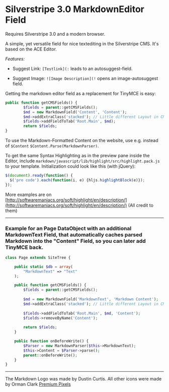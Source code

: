 # Silverstripe 3.0 MarkdownEditor Field

Requires Silverstripe 3.0 and a modern browser.

A simple, yet versatile field for nice textediting in the Silverstripe CMS. It's based on the ACE Editor.

*Features:*

* Suggest Link: `[Testlink](:` leads to an autosuggest-field.

* Suggest Image: `![Image Description](!` opens an image-autosuggest field.

Getting the markdown editor field as a replacement for TinyMCE is easy:
```php
public function getCMSFields() {
		$fields = parent::getCMSFields();
		$md = new MarkdownField('Content', 'Content');
		$md->addExtraClass('stacked'); // Little different Layout in CMS
		$fields->addFieldToTab('Root.Main', $md);
		return $fields;
}
```
To use the Markdown-Formatted Content on the website, use e.g. instead of `$Content` `$Content.Parse(MarkdownParser)`.

To get the same Syntax Highlighting as in the preview pane inside the Editor, include `markdown/javascript/lib/highlight/src/highlight.pack.js` to your template. Initialization could look like this (with jQuery):
```javascript
$(document).ready(function() {
  $('pre code').each(function(i, e) {hljs.highlightBlock(e)});
});
```

More examples are on [http://softwaremaniacs.org/soft/highlight/en/description/](http://softwaremaniacs.org/soft/highlight/en/description/) (All credit to them)

---

### Example for an Page DataObject with an additional MarkdownText Field, that automatically caches parsed Markdown into the "Content" Field, so you can later add TinyMCE back.

```php
class Page extends SiteTree {

	public static $db = array(
		"MarkdownText" => "Text"
	);	

	public function getCMSFields() {
		$fields = parent::getCMSFields();
		
		$md = new MarkdownField('MarkdownText', 'Markdown Content');
		$md->addExtraClass('stacked'); // Little different Layout in CMS
	
		$fields->addFieldToTab('Root.Main', $md, 'Content');
		$fields->removeByName('Content');
		
		return $fields;
	}

	public function onBeforeWrite() {
		$Parser = new MarkdownParser($this->MarkdownText);
		$this->Content = $Parser->parse();
		parent::onBeforeWrite();
	}
}
```

---
The Markdown Logo was made by Dustin Curtis. All other icons were made by Orman Clark [Premium Pixels](http://www.premiumpixels.com)
